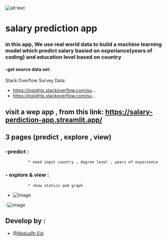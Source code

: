 


  
![alt text](https://techgenies.com/wp-content/uploads/2021/04/the-best-data-science-software-stack-for-projects.jpg)


  
# salary prediction app 


### in this app, We use real world data to build a machine learning model which predict salary basied on experiance(years of coding) and education level based on country 



#### -get source data set: 
 Stack Overflow Survey Data:
* https://insights.stackoverflow.com/su...
* https://insights.stackoverflow.com/su...

##  visit a wep app , from this link: https://salary-perdiction-app.streamlit.app/

## 3 pages (predict , explore , view)
### -predict :
              * need input country , degree level , years of experience 
### - explore & view : 
              * show statics and graph 
              
- ![image](https://user-images.githubusercontent.com/81591740/185519649-cc19dce2-fa0f-40a9-9a3a-054d07b58f4e.png)


-![image](https://user-images.githubusercontent.com/81591740/185519379-81819e6b-b59f-4b3c-ae71-3ae66b5c59c0.png)




## Develop by :

- [@Abduallh Eid](https://github.com/abduallheid)

  
